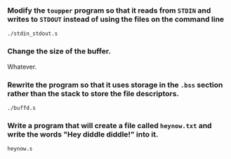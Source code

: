 ### Modify the `toupper` program so that it reads from `STDIN` and writes to `STDOUT` instead of using the files on the command line

`./stdin_stdout.s`


### Change the size of the buffer.

Whatever.


### Rewrite the program so that it uses storage in the `.bss` section rather than the stack to store the file descriptors.

`./buffd.s`


### Write a program that will create a file called `heynow.txt` and write the words "Hey diddle diddle!" into it.

`heynow.s`
